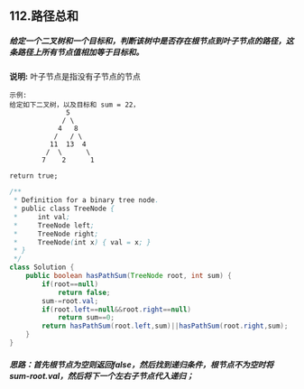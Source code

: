## 112.路径总和

##### 给定一个二叉树和一个目标和，判断该树中是否存在根节点到叶子节点的路径，这条路径上所有节点值相加等于目标和。

**说明:** 叶子节点是指没有子节点的节点

```
示例: 
给定如下二叉树，以及目标和 sum = 22，
              5
             / \
            4   8
           /   / \
          11  13  4
         /  \      \
        7    2      1

return true;
```

```java
/**
 * Definition for a binary tree node.
 * public class TreeNode {
 *     int val;
 *     TreeNode left;
 *     TreeNode right;
 *     TreeNode(int x) { val = x; }
 * }
 */
class Solution {
    public boolean hasPathSum(TreeNode root, int sum) {
        if(root==null)
            return false;
        sum-=root.val;
        if(root.left==null&&root.right==null)
            return sum==0;
        return hasPathSum(root.left,sum)||hasPathSum(root.right,sum);
    }
}
```

##### 思路：首先根节点为空则返回false，然后找到递归条件，根节点不为空时将sum-root.val，然后将下一个左右子节点代入递归；

